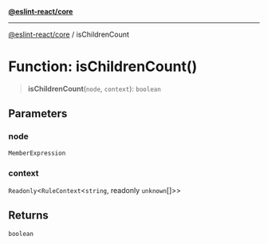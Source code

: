 [**@eslint-react/core**](../README.md)

***

[@eslint-react/core](../README.md) / isChildrenCount

# Function: isChildrenCount()

> **isChildrenCount**(`node`, `context`): `boolean`

## Parameters

### node

`MemberExpression`

### context

`Readonly`\<`RuleContext`\<`string`, readonly `unknown`[]\>\>

## Returns

`boolean`
